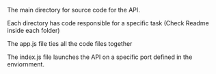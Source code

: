 The main directory for source code for the API.

Each directory has code responsible for a specific task (Check Readme inside each folder)

The app.js file ties all the code files together

The index.js file launches the API on a specific port defined in the enviornment.
